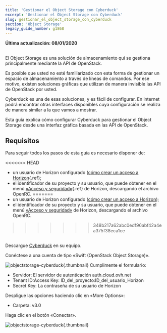```yaml
---
title: 'Gestionar el Object Storage con Cyberduck'
excerpt: 'Gestionar el Object Storage con Cyberduck'
slug: gestionar_el_object_storage_con_cyberduck
section: 'Object Storage'
legacy_guide_number: g1868
---
```


**Última actualización: 08/01/2020**

## 
El Object Storage es una solución de almacenamiento qui se gestiona principalmente mediante la API de OpenStack. 

Es posible que usted no esté familiarizado con esta forma de gestionar un espacio de almacenamiento a través de líneas de comandos. Por ese motivo, existen soluciones gráficas que utilizan de manera invisible las API de OpenStack por usted.

Cyberduck es una de esas soluciones, y es fácil de configurar. En internet podrá encontrar otras interfaces disponibles cuya configuración se realiza de manera similar a la que vamos a mostrar.

Esta guía explica cómo configurar Cyberduck para gestionar el Object Storage desde una interfaz gráfica basada en las API de OpenStack.


## Requisitos
Para seguir todos los pasos de esta guía es necesario disponer de:


<<<<<<< HEAD
- un usuario de Horizon configurado ([cómo crear un acceso a Horizon](../platform/public-cloud/access_console_of_horizon_instance/guide.en-ca.md){.ref};
- el identificador de su proyecto y su usuario, que puede obtener en el menú [«Acceso y seguridad»](../platform/public-cloud/access_and_security_in_horizon/guide.en-ca.md){.ref} de Horizon, descargando el archivo OpenRC.
=======
- un usuario de Horizon configurado ([cómo crear un acceso a Horizon](https://docs.ovh.com/es/public-cloud/crear_un_acceso_a_horizon/));
- el identificador de su proyecto y su usuario, que puede obtener en el menú [«Acceso y seguridad»](https://docs.ovh.com/es/public-cloud/acceso_y_seguridad_en_horizon/) de Horizon, descargando el archivo OpenRC.
>>>>>>> 348b217a62abc0edf96abf42a4ea375f38eca1ce



## 
Descargue [Cyberduck](https://cyberduck.io/) en su equipo.

Conéctese a una cuenta de tipo «Swift (OpenStack Object Storage)».

![objectstorage-cyberduck](images/v3.0.png){.thumbnail}
Cumplimente el formulario:


- Servidor: El servidor de autenticación auth.cloud.ovh.net
- Tenant ID:Access Key: ID_del_proyecto:ID_del_usuario_Horizon
- Secret Key: La contraseña de su usuario de Horizon


Despligue las opciones haciendo clic en «More Options»:


- Carpeta: v3.0


Haga clic en el botón «Conectar».

![objectstorage-cyberduck](images/img_2756.jpg){.thumbnail}